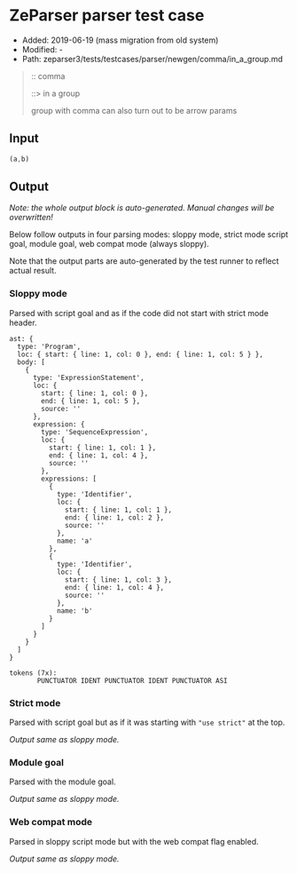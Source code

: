 # ZeParser parser test case

- Added: 2019-06-19 (mass migration from old system)
- Modified: -
- Path: zeparser3/tests/testcases/parser/newgen/comma/in_a_group.md

> :: comma
>
> ::> in a group
>
> group with comma can also turn out to be arrow params

## Input

`````js
(a,b)
`````

## Output

_Note: the whole output block is auto-generated. Manual changes will be overwritten!_

Below follow outputs in four parsing modes: sloppy mode, strict mode script goal, module goal, web compat mode (always sloppy).

Note that the output parts are auto-generated by the test runner to reflect actual result.

### Sloppy mode

Parsed with script goal and as if the code did not start with strict mode header.

`````
ast: {
  type: 'Program',
  loc: { start: { line: 1, col: 0 }, end: { line: 1, col: 5 } },
  body: [
    {
      type: 'ExpressionStatement',
      loc: {
        start: { line: 1, col: 0 },
        end: { line: 1, col: 5 },
        source: ''
      },
      expression: {
        type: 'SequenceExpression',
        loc: {
          start: { line: 1, col: 1 },
          end: { line: 1, col: 4 },
          source: ''
        },
        expressions: [
          {
            type: 'Identifier',
            loc: {
              start: { line: 1, col: 1 },
              end: { line: 1, col: 2 },
              source: ''
            },
            name: 'a'
          },
          {
            type: 'Identifier',
            loc: {
              start: { line: 1, col: 3 },
              end: { line: 1, col: 4 },
              source: ''
            },
            name: 'b'
          }
        ]
      }
    }
  ]
}

tokens (7x):
       PUNCTUATOR IDENT PUNCTUATOR IDENT PUNCTUATOR ASI
`````

### Strict mode

Parsed with script goal but as if it was starting with `"use strict"` at the top.

_Output same as sloppy mode._

### Module goal

Parsed with the module goal.

_Output same as sloppy mode._

### Web compat mode

Parsed in sloppy script mode but with the web compat flag enabled.

_Output same as sloppy mode._
